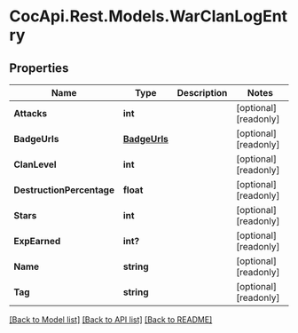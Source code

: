 ﻿# CocApi.Rest.Models.WarClanLogEntry

## Properties

Name | Type | Description | Notes
------------ | ------------- | ------------- | -------------
**Attacks** | **int** |  | [optional] [readonly] 
**BadgeUrls** | [**BadgeUrls**](BadgeUrls.md) |  | [optional] [readonly] 
**ClanLevel** | **int** |  | [optional] [readonly] 
**DestructionPercentage** | **float** |  | [optional] [readonly] 
**Stars** | **int** |  | [optional] [readonly] 
**ExpEarned** | **int?** |  | [optional] [readonly] 
**Name** | **string** |  | [optional] [readonly] 
**Tag** | **string** |  | [optional] [readonly] 

[[Back to Model list]](../../README.md#documentation-for-models) [[Back to API list]](../../README.md#documentation-for-api-endpoints) [[Back to README]](../../README.md)


